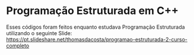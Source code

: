 # Programação Estruturada em C++

Esses códigos foram feitos enquanto estudava Programação Estruturada utilizando o seguinte Slide:
https://pt.slideshare.net/thomasdacosta/programao-estruturada-2-curso-completo
